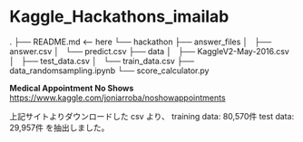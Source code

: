 # Kaggle_Hackathons_imailab

.
├── README.md  <-- here
└── hackathon
    ├── answer_files
    │   ├── answer.csv
    │   └── predict.csv
    ├── data
    │   ├── KaggleV2-May-2016.csv
    │   ├── test_data.csv
    │   └── train_data.csv
    ├── data_randomsampling.ipynb
    └── score_calculator.py




<b>Medical Appointment No Shows</b>
https://www.kaggle.com/joniarroba/noshowappointments

上記サイトよりダウンロードした csv より、
training data: 80,570件
test data: 29,957件
を抽出しました。

